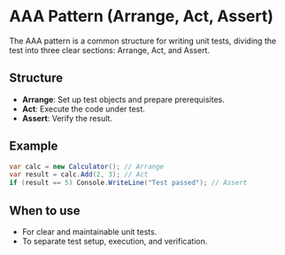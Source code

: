 # AAA Pattern (Arrange, Act, Assert)

The AAA pattern is a common structure for writing unit tests, dividing the test into three clear sections: Arrange, Act, and Assert.

## Structure

- **Arrange**: Set up test objects and prepare prerequisites.
- **Act**: Execute the code under test.
- **Assert**: Verify the result.

## Example

```csharp
var calc = new Calculator(); // Arrange
var result = calc.Add(2, 3); // Act
if (result == 5) Console.WriteLine("Test passed"); // Assert
```

## When to use

- For clear and maintainable unit tests.
- To separate test setup, execution, and verification.
